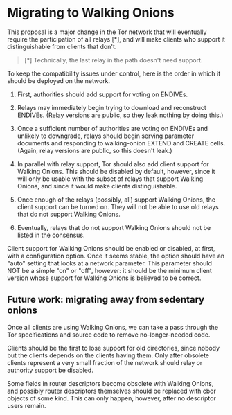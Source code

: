 
<!-- Section 9 --> <a id='S9'></a>

# Migrating to Walking Onions

This proposal is a major change in the Tor network that will
eventually require the participation of all relays [*], and will make
clients who support it distinguishable from clients that don't.

> [*] Technically, the last relay in the path doesn't need support.

To keep the compatibility issues under control, here is the order in which it
should be deployed on the network.

1. First, authorities should add support for voting on ENDIVEs.

2. Relays may immediately begin trying to download and reconstruct
   ENDIVEs. (Relay versions are public, so they leak nothing by
   doing this.)

3. Once a sufficient number of authorities are voting on ENDIVEs and
   unlikely to downgrade, relays should begin serving parameter documents
   and responding to walking-onion EXTEND and CREATE cells.  (Again,
   relay versions are public, so this doesn't leak.)

4. In parallel with relay support, Tor should also add client
   support for Walking Onions.  This should be disabled by default,
   however, since it will only be usable with the subset of relays
   that support Walking Onions, and since it would make clients
   distinguishable.

5. Once enough of the relays (possibly, all) support Walking Onions,
   the client support can be turned on.  They will not be able to
   use old relays that do not support Walking Onions.

6. Eventually, relays that do not support Walking Onions should not
   be listed in the consensus.

Client support for Walking Onions should be enabled or disabled, at
first, with a configuration option.  Once it seems stable, the
option should have an "auto" setting that looks at a network
parameter. This parameter should NOT be a simple "on" or "off",
however: it should be the minimum client version whose support for
Walking Onions is believed to be correct.

<!-- Section 9.1 --> <a id='S9.1'></a>

## Future work: migrating away from sedentary onions

Once all clients are using Walking Onions, we can take a pass
through the Tor specifications and source code to remove
no-longer-needed code.

Clients should be the first to lose support for old directories,
since nobody but the clients depends on the clients having them.
Only after obsolete clients represent a very small fraction of the
network should relay or authority support be disabled.

Some fields in router descriptors become obsolete with Walking
Onions, and possibly router descriptors themselves should be
replaced with cbor objects of some kind.  This can only happen,
however, after no descriptor users remain.

